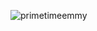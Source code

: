 ![primetimeemmy](https://user-images.githubusercontent.com/79040885/134993207-fdd1c6ad-b48c-429b-9d5d-8d93d0bac341.png)
